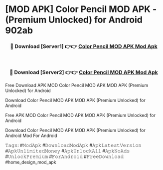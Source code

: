 # [MOD APK] Color Pencil MOD APK - (Premium Unlocked) for Android 902ab



<div align="center">
<h3>🔴 Download [Server1] 👉👉 <a href="https://momento.my/?title=Color_Pencil_MOD_APK">Color Pencil MOD APK Mod Apk</a></h3><br>

<h3>🔴 Download [Server2] 👉👉 <a href="https://momento.my/?title=Color_Pencil_MOD_APK">Color Pencil MOD APK Mod Apk</a></h3>
</div>



Free Download APK MOD Color Pencil MOD APK MOD APK (Premium Unlocked) for Android

Download Color Pencil MOD APK MOD APK (Premium Unlocked) for Android

Free APK MOD Color Pencil MOD APK MOD APK (Premium Unlocked) for Android

Download Color Pencil MOD APK MOD APK (Premium Unlocked) for Android Mod For Android

𝚃𝚊𝚐𝚜: #𝙼𝚘𝚍𝙰𝚙𝚔 #𝙳𝚘𝚠𝚗𝚕𝚘𝚊𝚍𝙼𝚘𝚍𝙰𝚙𝚔 #𝙰𝚙𝚔𝙻𝚊𝚝𝚎𝚜𝚝𝚅𝚎𝚛𝚜𝚒𝚘𝚗 #𝙰𝚙𝚔𝚄𝚗𝚕𝚒𝚖𝚒𝚝𝚎𝚍𝙼𝚘𝚗𝚎𝚢 #𝙰𝚙𝚔𝚄𝚗𝚕𝚘𝚌𝚔𝙰𝚕𝚕 #𝙰𝚙𝚔𝙽𝚘𝙰𝚍𝚜 #𝚄𝚗𝚕𝚘𝚌𝚔𝙿𝚛𝚎𝚖𝚒𝚞𝚖 #𝙵𝚘𝚛𝙰𝚗𝚍𝚛𝚘𝚒𝚍 #𝙵𝚛𝚎𝚎𝙳𝚘𝚠𝚗𝚕𝚘𝚊𝚍 #home_design_mod_apk
